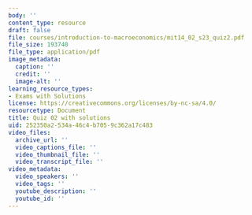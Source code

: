 ```yaml
---
body: ''
content_type: resource
draft: false
file: courses/introduction-to-macroeconomics/mit14_02_s23_quiz2.pdf
file_size: 193740
file_type: application/pdf
image_metadata:
  caption: ''
  credit: ''
  image-alt: ''
learning_resource_types:
- Exams with Solutions
license: https://creativecommons.org/licenses/by-nc-sa/4.0/
resourcetype: Document
title: Quiz 02 with solutions
uid: 252350a2-534a-46c4-b705-9c362a17c483
video_files:
  archive_url: ''
  video_captions_file: ''
  video_thumbnail_file: ''
  video_transcript_file: ''
video_metadata:
  video_speakers: ''
  video_tags: ''
  youtube_description: ''
  youtube_id: ''
---
```

